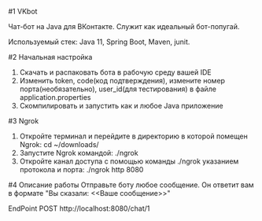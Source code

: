 #1 VKbot

Чат-бот на Java для ВКонтакте. Служит как идеальный бот-попугай.

Используемый стек: Java 11, Spring Boot, Maven, junit.

#2 Начальная настройка 

1. Скачать и распаковать бота в рабочую среду вашей IDE
2. Изменить token, code(код подтверждения), измените номер порта(необязательно), user_id(для тестирования) в файле application.properties
3. Скомпилировать и запустить как и любое Java приложение 

#3 Ngrok
1. Откройте терминал и перейдите в директорию в которой помещен Ngrok: cd ~/downloads/
2. Запустите Ngrok командой: ./ngrok 
3. Откройте канал доступа с помощью команды ./ngrok указанием протокола и порта: ./ngrok http 8080

#4 Описание работы 
Отправьте боту любое сообщение. Он ответит вам в формате "Вы сказали: <<Ваше сообщение>>"

EndPoint POST http://localhost:8080/chat/1
